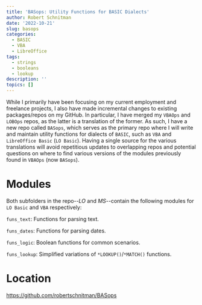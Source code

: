 ```yaml
---
title: 'BASops: Utility Functions for BASIC Dialects'
author: Robert Schnitman
date: '2022-10-21'
slug: basops
categories:
  - BASIC
  - VBA
  - LibreOffice
tags:
  - strings
  - booleans
  - lookup
description: ''
topics: []
---
```


While I primarily have been focusing on my current employment and freelance projects, I also have made incremental changes to existing packages/repos on my GitHub. In particular, I have merged my `VBAOps` and `LOBOps` repos, as the latter is a translation of the former. As such, I have a new repo called `BASops`, which serves as the primary repo where I will write and maintain utility functions for dialects of `BASIC`, such as `VBA` and `LibreOffice Basic` (`LO Basic`). Having a single source for the various translations will avoid repetitious updates to overlapping repos and potential questions on where to find various versions of the modules previously found in `VBAOps` (now `BASops`).

# Modules

Both subfolders in the repo--*LO* and *MS*--contain the following modules for `LO Basic` and `VBA` respectively:

`funs_text`: Functions for parsing text.

`funs_dates`: Functions for parsing dates.

`funs_logic`: Boolean functions for common scenarios.

`funs_lookup`: Simplified variations of `*LOOKUP()`/`*MATCH()` functions.

# Location

https://github.com/robertschnitman/BASops
